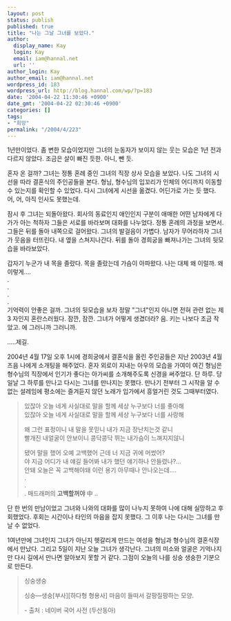 ```yaml
---
layout: post
status: publish
published: true
title: "나는 그날 그녀를 보았다."
author:
  display_name: Kay
  login: Kay
  email: iam@hannal.net
  url: ''
author_login: Kay
author_email: iam@hannal.net
wordpress_id: 183
wordpress_url: http://blog.hannal.com/wp/?p=183
date: '2004-04-22 11:30:46 +0900'
date_gmt: '2004-04-22 02:30:46 +0900'
categories: []
tags:
- "희망"
permalink: "/2004/4/223"
---
```

<p>1년만이었다. 좀 변한 모습이었지만 그녀의 눈동자가 보이지 않는 웃는 모습은 1년 전과 다르지 않았다. 조금은 살이 빠진 듯한. 아니, 뺀 듯.</p>
<p>혼자 온 걸까? 그녀는 정통 혼례 중인 그녀의 직장 상사 모습을 보았다. 나도 그녀의 시선을 따라 결혼식의 주인공들을 본다. 형님, 형수님의 입꼬리가 인체의 어디까지 이동할 수 있는지를 확인할 수 있었다. 다시 그녀에게 시선을 옮겼다. 어딘가로 가는 듯 했다. 어, 어, 아직 인사도 못했는데.</p>
<p>잠시 후 그녀는 되돌아왔다. 회사의 동료인지 애인인지 구분이 애매한 어떤 남자에게 다가가 아는 척하자 그들은 서로를 바라보며 대화를 나누었다. 정통 혼례의 과정을 보면서. 그들은 뒤를 돌아 내쪽으로 걸어왔다. 그녀의 발걸음이 가볍다. 남자가 무어라하자 그녀가 웃음을 터뜨린다. 내 옆을 스쳐지나간다. 뒤를 돌아 경희궁을 빠져나가는 그녀의 뒷모습을 바라보았다.</p>
<p>갑자기 누군가 내 목을 졸랐다. 목을 졸랐는데 가슴이 아파왔다. 나는 대체 왜 이럴까. 왜 이렇게....<br />
.<br />
.<br />
.<br />
.<br />
기억력이 안좋은 걸까. 그녀의 뒷모습을 보자 정말 "그녀"인지 아니면 전혀 관련 없는 제 3 자인지 혼란스러웠다. 잠깐, 잠깐. 그녀가 어떻게 생겼더라? 음. 키는 나보다 조금 작았고. 에 그러니까 그러니까.</p>
<p>.....제길.</p>
<p>2004년 4월 17일 오후 1시에 경희궁에서 결혼식을 올린 주인공들은 지난 2003년 4월즈음 나에게 소개팅을 해주었다. 혼자 외로이 지내는 아우의 모습을 가여이 여긴 형님은 형수님의 직장에서 인기가 좋다는 아가씨를 소개해주도록 신경을 써주었다. 단 하루. 당일날 그 하루를 만나고 다시는 그녀를 만나지는 못했다. 만나기 전부터 그 시작을 알 수 없는 설레임에 평소에는 즐겨듣지 않던 노래가 입가에서 흥얼거린 것도 그때부터였다.</p>
<blockquote><p>있잖아 오늘 네게 사실대로 말을 할께 세상 누구보다 너를 좋아해<br />
있잖아 오늘 네게 사실대로 말을 할께 세상 누구보다 너를 사랑해</p>
<p>왜 그런 표정이니 내 말을 못믿니 내가 지금 장난치는것 같니<br />
빨개진 내얼굴이 안보이니 콩닥콩닥 뛰는 내가슴이 느껴지지않니</p>
<p>됐어 말을 했어 오예 고백했어 근데 너 지금 귀에 머썼어?<br />
야 지금 어디가 내 얘길 들어봐 내가 했던 얘기하나 안들렸나?...<br />
안돼 오늘은 꼭 고백해야돼 이런 용기 아무때나 안나오는데....<br />
.<br />
.<br />
. 매드래퍼의 <b>고백할꺼야</b> 中 ..</p></blockquote>
<p>단 한 번의 만남이었고 그녀와 나와의 대화를 많이 나누지 못하여 나에 대해 실망하고 후회했었다. 후회는 시간이나 타인의 마음을 잡지 못했다. 그 이후 나는 다시는 그녀를 만날 수 없었다.</p>
<p>1여년만에 그녀인지 그녀가 아닌지 헷갈리게 만드는 여성을 형님과 형수님의 결혼식장에서 만났다. 그리고 5일이 지난 오늘 그녀가 생각난다. 그녀의 미소와 얼굴은 기억나지만 다시 길에서 만나면 알아보지 못할 거 같다. 그점이 오늘의 나를 싱숭 생숭한 기분으로 만든다.</p>
<blockquote><p>싱숭생숭</p>
<p>싱숭―생숭[부사][하다형 형용사] 마음이 들떠서 갈팡질팡하는 모양.</p>
<p>- 출처 : 네이버 국어 사전 (두산동아)</p></blockquote>
